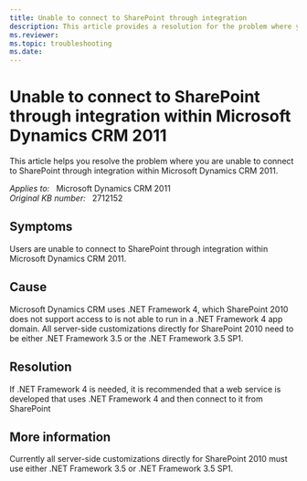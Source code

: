 ```yaml
---
title: Unable to connect to SharePoint through integration
description: This article provides a resolution for the problem where you are unable to connect to SharePoint through integration within Microsoft Dynamics CRM 2011.
ms.reviewer: 
ms.topic: troubleshooting
ms.date: 
---
```

# Unable to connect to SharePoint through integration within Microsoft Dynamics CRM 2011

This article helps you resolve the problem where you are unable to connect to SharePoint through integration within Microsoft Dynamics CRM 2011.

_Applies to:_ &nbsp; Microsoft Dynamics CRM 2011  
_Original KB number:_ &nbsp; 2712152

## Symptoms

Users are unable to connect to SharePoint through integration within Microsoft Dynamics CRM 2011.

## Cause

Microsoft Dynamics CRM uses .NET Framework 4, which SharePoint 2010 does not support access to is not able to run in a .NET Framework 4 app domain. All server-side customizations directly for SharePoint 2010 need to be either .NET Framework 3.5 or the .NET Framework 3.5 SP1.

## Resolution

If .NET Framework 4 is needed, it is recommended that a web service is developed that uses .NET Framework 4 and then connect to it from SharePoint

## More information

Currently all server-side customizations directly for SharePoint 2010 must use either .NET Framework 3.5 or .NET Framework 3.5 SP1.
